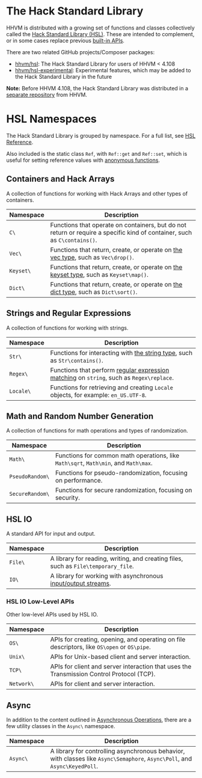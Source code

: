 # The Hack Standard Library

HHVM is distributed with a growing set of functions and classes
collectively called the [Hack Standard Library (HSL)](/hsl/overview).
These are intended to complement, or in some cases replace previous
[built-in APIs](/apis/overview).

There are two related GitHub projects/Composer packages:
- [hhvm/hsl](https://github.com/hhvm/hsl/): The Hack Standard Library for users
  of HHVM < 4.108
- [hhvm/hsl-experimental](https://github.com/hhvm/hsl-experimental/):
  Experimental features, which may be added to the Hack Standard Library in the
  future

**Note:** Before HHVM 4.108, the Hack Standard Library was distributed
in a [separate repository](https://github.com/hhvm/hsl/) from HHVM.

# HSL Namespaces
The Hack Standard Library is grouped by namespace. For a full list, see [HSL Reference](/hsl/overview).

Also included is the static class `Ref`, with `Ref::get` and `Ref::set`, which is useful for setting reference values with [anonymous functions](/hack/functions/anonymous-functions).

## Containers and Hack Arrays
A collection of functions for working with Hack Arrays and other types of containers.

|     Namespace     | Description                                                                                                                                     |
|-------------------|-------------------------------------------------------------------------------------------------------------------------------------------------|
| `C\`              | Functions that operate on containers, but do not return or require a specific kind of container, such as `C\contains()`.                        |
| `Vec\`            | Functions that return, create, or operate on [the vec type](/hack/arrays-and-collections/vec-keyset-and-dict#vec), such as `Vec\drop()`.        |
| `Keyset\`         | Functions that return, create, or operate on [the keyset type](/hack/arrays-and-collections/vec-keyset-and-dict#keyset), such as `Keyset\map()`.|
| `Dict\`           | Functions that return, create, or operate on [the dict type](/hack/arrays-and-collections/vec-keyset-and-dict#dict), such as `Dict\sort()`.     |

## Strings and Regular Expressions
A collection of functions for working with strings.

|     Namespace     | Description                                                                                                                                     |
|-------------------|-------------------------------------------------------------------------------------------------------------------------------------------------|
| `Str\`            | Functions for interacting with [the string type](/hack/built-in-types/string), such as `Str\contains()`.                                        |
| `Regex\`          | Functions that perform [regular expression matching](/hack/built-in-types/string#working-with-regex) on `string`, such as `Regex\replace`.      |
| `Locale\`         | Functions for retrieving and creating `Locale` objects, for example: `en_US.UTF-8`.                                                             |

## Math and Random Number Generation
A collection of functions for math operations and types of randomization.

|     Namespace     | Description                                                                                                                                     |
|-------------------|-------------------------------------------------------------------------------------------------------------------------------------------------|
| `Math\`           | Functions for common math operations, like `Math\sqrt`, `Math\min`, and `Math\max`.                                                             |
| `PseudoRandom\`   | Functions for pseudo-randomization, focusing on performance.                                                                                    |
| `SecureRandom\`   | Functions for secure randomization, focusing on security.                                                                                       |

## HSL IO
A standard API for input and output.

|     Namespace     | Description                                                                                                                                     |
|-------------------|-------------------------------------------------------------------------------------------------------------------------------------------------|
| `File\`           | A library for reading, writing, and creating files, such as `File\temporary_file`.                                                              |
| `IO\`             | A library for working with asynchronous [input/output streams](/hack/getting-started/input-and-output).                                         |

### HSL IO Low-Level APIs
Other low-level APIs used by HSL IO.

|     Namespace     | Description                                                                                                                                     |
|-------------------|-------------------------------------------------------------------------------------------------------------------------------------------------|
| `OS\`             | APIs for creating, opening, and operating on file descriptors, like `OS\open` or `OS\pipe`.                                                     |
| `Unix\`           | APIs for Unix-based client and server interaction.                                                                                              |
| `TCP\`            | APIs for client and server interaction that uses the Transmission Control Protocol (TCP).                                                       |
| `Network\`        | APIs for client and server interaction.                                                                                                         |

## Async
In addition to the content outlined in [Asynchronous Operations](/hack/asynchronous-operations/introduction), there are a few utility classes in the `Async\` namespace.

|      Namespace    | Description                                                                                                                                     |
|-------------------|-------------------------------------------------------------------------------------------------------------------------------------------------|
| `Async\`          | A library for controlling asynchronous behavior, with classes like `Async\Semaphore`, `Async\Poll`, and `Async\KeyedPoll`.                      |
